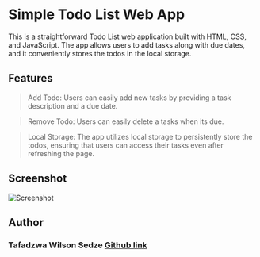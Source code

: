# **Simple Todo List Web App**
This is a straightforward Todo List web application built with HTML, CSS, and JavaScript. The app allows users to add tasks along with due dates, and it conveniently stores the todos in the local storage.

## Features
> Add Todo: Users can easily add new tasks by providing a task description and a due date.

> Remove Todo: Users can easily delete a tasks when its due.

> Local Storage: The app utilizes local storage to persistently store the todos, ensuring that users can access their tasks even after refreshing the page.


## Screenshot
![Screenshot](https://github.com/wilson3centaurus/todo-list/assets/107620180/8d820307-5fd5-41ad-9620-73f08bdfc0dc)


## Author
### Tafadzwa Wilson Sedze [Github link](https://github.com/wilson3centaurus/)
